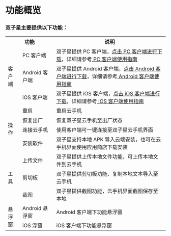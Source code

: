 # 功能概览

### 双子星主要提供以下功能：

  <table>
   <tr>
      <th colspan=2>功能</td>
      <th>说明</td>
   </tr>
   <tr>
      <td rowspan=3>客户端</td>
      <td nowrap="nowrap">PC 客户端</td>
      <td>双子星提供 PC 客户端，<a href="http://www.androidscloud.com/api/down/apk?id=2" target="_parent">点击 PC 客户端进行下载</a>，详细请参考<a href="http://www.androidscloud.com/oneHelpDetail?id=6" target="_parent"> PC 客户端使用指南</a></td>
   </tr>
   <tr>
      <td>Android 客户端</td>
      <td>双子星提供 Android 客户端，<a href="http://www.androidscloud.com/api/down/apk?id=0" target="_parent">点击 Android 客户端进行下载</a>，详细请参考<a href="http://www.androidscloud.com/oneHelpDetail?id=9" target="_parent"> Android 客户端使用指南</a></td>
   </tr>
   <tr>
      <td>iOS 客户端</td>
      <td>双子星提供 iOS 客户端，<a href="http://www.androidscloud.com/api/down/apk?id=1" target="_parent">点击 iOS 客户端进行下载</a>，详细请参考<a href="https://data-1256846103.cos.ap-guangzhou.myqcloud.com/a2dc-hqqzpku8163749%20%281%29.jpg" target="_parent"> iOS 客户端使用指南</a></td>
   </tr>
   <tr>
      <td rowspan=4>操作</td>
      <td>重启</td>
      <td>重启云手机</td>
   </tr>
   <tr>
      <td>恢复出厂</td>
      <td>恢复双子星云手机至出厂状态</td>
   </tr>
   <tr>
      <td>连接云手机</td>
      <td>使用客户端可一键连接至双子星云手机界面</td>
   </tr>
   <tr>
      <td nowrap="nowrap">安装软件</td>
      <td>双子星支持本地 APK 导入云端安装，也可在云手机界面使用应用商店下载安装</td>
   </tr>
   <tr>
      <td rowspan=3>工具</td>
      <td>上传文件</td>
      <td>双子星提供上传本地文件功能，可上传本地文件到云手机</td>
   </tr>
   <tr>
      <td>剪切板</td>
      <td>双子星提供剪切板功能，复制本地文本导入至云手机</td>
   </tr>
   <tr>
      <td>截图</td>
      <td>双子星提供截图功能，云手机界面截图保存至本地</td>
   </tr>
   <tr>
      <td rowspan=2>悬浮窗</td>
      <td>Android 悬浮窗</td>
      <td>Android 客户端下功能悬浮窗</td>
   </tr>
   <tr>
      <td>iOS 浮窗</td>
      <td>iOS 客户端下功能悬浮窗</td>
   </tr>
   </table>

